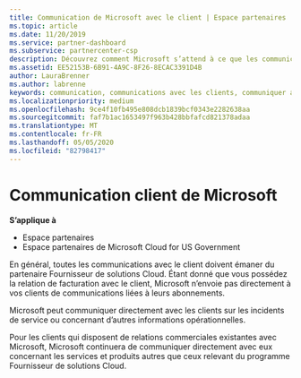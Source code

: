 ```yaml
---
title: Communication de Microsoft avec le client | Espace partenaires
ms.topic: article
ms.date: 11/20/2019
ms.service: partner-dashboard
ms.subservice: partnercenter-csp
description: Découvrez comment Microsoft s’attend à ce que les communications des clients se produisent entre les clients et les partenaires dans le programme du fournisseur de solutions Cloud.
ms.assetid: EE52153B-6B91-4A9C-8F26-8ECAC3391D4B
author: LauraBrenner
ms.author: labrenne
keywords: communication, communications avec les clients, communiquer avec Microsoft
ms.localizationpriority: medium
ms.openlocfilehash: 9ce4f10fb495e808dcb1839bcf0343e2282638aa
ms.sourcegitcommit: faf7b1ac1653497f963b428bbfafcd821378adaa
ms.translationtype: MT
ms.contentlocale: fr-FR
ms.lasthandoff: 05/05/2020
ms.locfileid: "82798417"
---
```

# <a name="customer-communication-from-microsoft"></a>Communication client de Microsoft

**S’applique à**

-  Espace partenaires
-  Espace partenaires de Microsoft Cloud for US Government


En général, toutes les communications avec le client doivent émaner du partenaire Fournisseur de solutions&nbsp;Cloud. Étant donné que vous possédez la relation de facturation avec le client, Microsoft n’envoie pas directement à vos clients de communications liées à leurs abonnements.

Microsoft peut communiquer directement avec les clients sur les incidents de service ou concernant d’autres informations opérationnelles.

Pour les clients qui disposent de relations commerciales existantes avec Microsoft, Microsoft continuera de communiquer directement avec eux concernant les services et produits autres que ceux relevant du programme Fournisseur de solutions Cloud.

 

 



